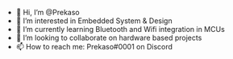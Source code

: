 - 👋 Hi, I’m @Prekaso
- 👀 I’m interested in Embedded System & Design
- 🌱 I’m currently learning Bluetooth and Wifi integration in MCUs
- 💞️ I’m looking to collaborate on hardware based projects
- 📫 How to reach me: Prekaso#0001 on Discord

<!---
Prekaso/Prekaso is a ✨ special ✨ repository because its `README.md` (this file) appears on your GitHub profile.
You can click the Preview link to take a look at your changes.
--->
